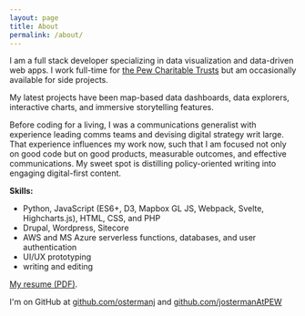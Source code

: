 ```yaml
---
layout: page
title: About
permalink: /about/
---
```

I am a full stack developer specializing in data visualization and data-driven web apps. I work full-time for <a href="//pewtrusts.org">the Pew Charitable Trusts</a> but am occasionally available for side projects.

My latest projects have been map-based data dashboards, data explorers, interactive charts, and immersive storytelling features. 

Before coding for a living, I was a communications generalist with experience leading comms teams and devising digital strategy writ large. That experience influences my work now, such that I am focused not only on good code but on good products, measurable outcomes, and effective communications. My sweet spot is distilling policy-oriented writing into engaging digital-first content.

**Skills:** 

- Python, JavaScript (ES6+, D3, Mapbox GL JS, Webpack, Svelte, Highcharts.js), HTML, CSS, and PHP
- Drupal, Wordpress, Sitecore
- AWS and MS Azure serverless functions, databases, and user authentication
- UI/UX prototyping
- writing and editing

[My resume (PDF)](../assets/osterman-resume-01-07-22.pdf).

I'm on GitHub at [github.com/ostermanj](http://github.com/ostermanj) and [github.com/jostermanAtPEW](https://github.com/jostermanAtPEW)